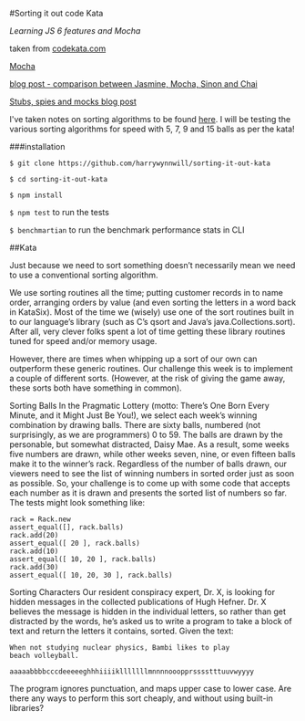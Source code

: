 #Sorting it out code Kata

*Learning JS 6 features and Mocha*

taken from [codekata.com](http://codekata.com/kata/kata11-sorting-it-out/)

[Mocha](https://mochajs.org/#installation)

[blog post - comparison between Jasmine, Mocha, Sinon and Chai](http://thejsguy.com/2015/01/12/jasmine-vs-mocha-chai-and-sinon.html)

[Stubs, spies and mocks blog post](https://enterprisejs.io/lessons-learned-from-unit-testing-with-sinon-js/)

I've taken notes on sorting algorithms to be found [here](https://github.com/harrywynnwill/sorting-it-out-kata/blob/master/algorithm.mdr). I will be testing the various sorting algorithms for speed with 5, 7, 9 and 15 balls as per the kata!

###installation

`$ git clone https://github.com/harrywynnwill/sorting-it-out-kata`

`$ cd sorting-it-out-kata`

`$ npm install`

`$ npm test` to run the tests

`$ benchmartian` to run the benchmark performance stats in CLI

##Kata

Just because we need to sort something doesn’t necessarily mean we need to use a conventional sorting algorithm.

We use sorting routines all the time; putting customer records in to name order, arranging orders by value (and even sorting the letters in a word back in KataSix). Most of the time we (wisely) use one of the sort routines built in to our language’s library (such as C’s qsort and Java’s java.Collections.sort). After all, very clever folks spent a lot of time getting these library routines tuned for speed and/or memory usage.

However, there are times when whipping up a sort of our own can outperform these generic routines. Our challenge this week is to implement a couple of different sorts. (However, at the risk of giving the game away, these sorts both have something in common).

Sorting Balls
In the Pragmatic Lottery (motto: There’s One Born Every Minute, and it Might Just Be You!), we select each week’s winning combination by drawing balls. There are sixty balls, numbered (not surprisingly, as we are programmers) 0 to 59. The balls are drawn by the personable, but somewhat distracted, Daisy Mae. As a result, some weeks five numbers are drawn, while other weeks seven, nine, or even fifteen balls make it to the winner’s rack. Regardless of the number of balls drawn, our viewers need to see the list of winning numbers in sorted order just as soon as possible. So, your challenge is to come up with some code that accepts each number as it is drawn and presents the sorted list of numbers so far. The tests might look something like:

```
rack = Rack.new
assert_equal([], rack.balls)
rack.add(20)
assert_equal([ 20 ], rack.balls)
rack.add(10)
assert_equal([ 10, 20 ], rack.balls)
rack.add(30)
assert_equal([ 10, 20, 30 ], rack.balls)
```
Sorting Characters
Our resident conspiracy expert, Dr. X, is looking for hidden messages in the collected publications of Hugh Hefner. Dr. X believes the message is hidden in the individual letters, so rather than get distracted by the words, he’s asked us to write a program to take a block of text and return the letters it contains, sorted. Given the text:

```
When not studying nuclear physics, Bambi likes to play
beach volleyball.
```

```
aaaaabbbbcccdeeeeeghhhiiiiklllllllmnnnnooopprsssstttuuvwyyyy
```
The program ignores punctuation, and maps upper case to lower case.
Are there any ways to perform this sort cheaply, and without using built-in libraries?
